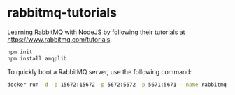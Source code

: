 # rabbitmq-tutorials

Learning RabbitMQ with NodeJS by following their tutorials at https://www.rabbitmq.com/tutorials.

```bash
npm init
npm install amqplib
```

 To quickly boot a RabbitMQ server, use the following command:

```bash
docker run -d -p 15672:15672 -p 5672:5672 -p 5671:5671 --name rabbitmq-container rabbitmq:3
```
